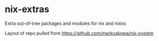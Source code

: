 # nix-extras
Extra out-of-tree packages and modules for nix and nixos

Layout of repo pulled from https://github.com/markuskowa/nix-system
